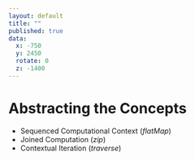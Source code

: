 ```yaml
---
layout: default
title: ""
published: true
data:
  x: -750
  y: 2450
  rotate: 0
  z: -1400
---
```


# Abstracting the Concepts #

* Sequenced Computational Context (*flatMap*)
* Joined Computation (*zip*)
* Contextual Iteration (*traverse*)
